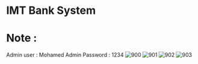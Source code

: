# IMT Bank System

# Note :
Admin user : Mohamed
Admin Password : 1234
![900](https://user-images.githubusercontent.com/117542420/205450125-d592e0cf-adf9-4234-a894-4ebd0fbfc381.PNG)
![901](https://user-images.githubusercontent.com/117542420/205450129-fe1598b0-1e50-4038-bcdc-4dba571b7bec.PNG)
![902](https://user-images.githubusercontent.com/117542420/205450136-fd72f023-f79a-4453-b3d3-43208f497a91.PNG)
![903](https://user-images.githubusercontent.com/117542420/205450143-9402c0c9-7fda-462c-8406-6d7e5bc4039f.PNG)

